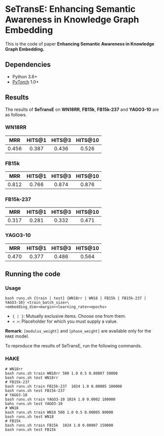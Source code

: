 # SeTransE: Enhancing Semantic Awareness in Knowledge Graph Embedding
This is the code of paper **Enhancing Semantic Awareness in Knowledge Graph Embedding.** 

## Dependencies
- Python 3.6+
- [PyTorch](http://pytorch.org/) 1.0+


## Results
The results of **SeTransE** on **WN18RR**, **FB15k**, **FB15k-237** and **YAGO3-10** are as follows.

### WN18RR
| MRR |  HITS@1 | HITS@3 | HITS@10 |
|:----------:|:----------:|:----------:|:----------:|
| 0.456 | 0.387 | 0.436 | 0.526 |

### FB15k
| MRR |  HITS@1 | HITS@3 | HITS@10 |
|:----------:|:----------:|:----------:|:----------:|
| 0.812 | 0.766 | 0.874 | 0.876 |

### FB15k-237
| MRR |  HITS@1 | HITS@3 | HITS@10 |
|:----------:|:----------:|:----------:|:----------:|
| 0.317 | 0.281 | 0.332 | 0.471 |

### YAGO3-10
| MRR |  HITS@1 | HITS@3 | HITS@10 |
|:----------:|:----------:|:----------:|:----------:|
| 0.470 | 0.377 | 0.486 | 0.564 |
 
## Running the code 

### Usage
```
bash runs.sh {train | test} {WN18rr | WN18 | FB15k | FB15k-237 | YAGO3-10} <train_batch_size>\
<embedding_dim><margin><learning_rate><epochs>
```
- `{ | }`: Mutually exclusive items. Choose one from them.
- `< >`: Placeholder for which you must supply a value.

**Remark**: `[modulus_weight]` and `[phase_weight]` are available only for the `HAKE` model.

To reproduce the results of SeTransE, run the following commands.

### HAKE
```
# WN18rr
bash runs.sh train WN18rr 500 1.0 0.5 0.00007 50000
bash runs.sh test WN18rr
# FB15k-237
bash runs.sh train FB15k-237  1024 1.0 0.00005 100000
bash runs.sh test FB15k-237
# YAGO3-10
bash runs.sh train YAGO3-10 1024 1.0 0.0002 180000
bahs runs.sh test YAGO3-10
# WN18
bash runs.sh train WN18 500 1.0 0.5 0.00005 80000
bash runs.sh test WN18
# FB15k
bash runs.sh train FB15k  1024 1.0 0.00007 150000
bash runs.sh test FB15k
```


